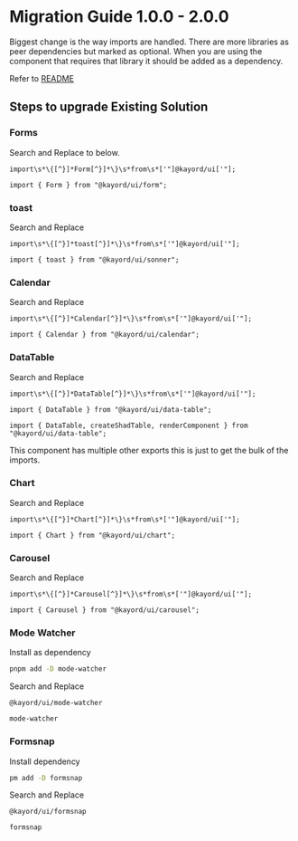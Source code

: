 # Migration Guide 1.0.0 - 2.0.0

Biggest change is the way imports are handled.
There are more libraries as peer dependencies but marked as optional.
When you are using the component that requires that library it should be added as a dependency.

Refer to [README](README.md)

## Steps to upgrade Existing Solution

### Forms

Search and Replace to below.

`import\s*\{[^}]*Form[^}]*\}\s*from\s*['"]@kayord/ui['"];`

`import { Form } from "@kayord/ui/form";`

### toast

Search and Replace

`import\s*\{[^}]*toast[^}]*\}\s*from\s*['"]@kayord/ui['"];`

`import { toast } from "@kayord/ui/sonner";`

### Calendar

Search and Replace

`import\s*\{[^}]*Calendar[^}]*\}\s*from\s*['"]@kayord/ui['"];`

`import { Calendar } from "@kayord/ui/calendar";`

### DataTable

Search and Replace

`import\s*\{[^}]*DataTable[^}]*\}\s*from\s*['"]@kayord/ui['"];`

`import { DataTable } from "@kayord/ui/data-table";`

`import { DataTable, createShadTable, renderComponent } from "@kayord/ui/data-table";`

This component has multiple other exports this is just to get the bulk of the imports.

### Chart

Search and Replace

`import\s*\{[^}]*Chart[^}]*\}\s*from\s*['"]@kayord/ui['"];`

`import { Chart } from "@kayord/ui/chart";`

### Carousel

Search and Replace

`import\s*\{[^}]*Carousel[^}]*\}\s*from\s*['"]@kayord/ui['"];`

`import { Carousel } from "@kayord/ui/carousel";`

### Mode Watcher

Install as dependency

```bash
pnpm add -D mode-watcher
```

Search and Replace

`@kayord/ui/mode-watcher`

`mode-watcher`

### Formsnap

Install dependency

```bash
pm add -D formsnap
```

Search and Replace

`@kayord/ui/formsnap`

`formsnap`
